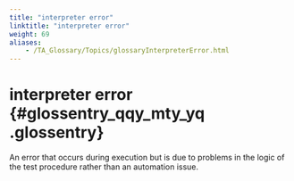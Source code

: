 ```yaml
--- 
title: "interpreter error"
linktitle: "interpreter error"
weight: 69
aliases: 
    - /TA_Glossary/Topics/glossaryInterpreterError.html
---
```

# interpreter error {#glossentry_qqy_mty_yq .glossentry}

An error that occurs during execution but is due to problems in the logic of the test procedure rather than an automation issue.

